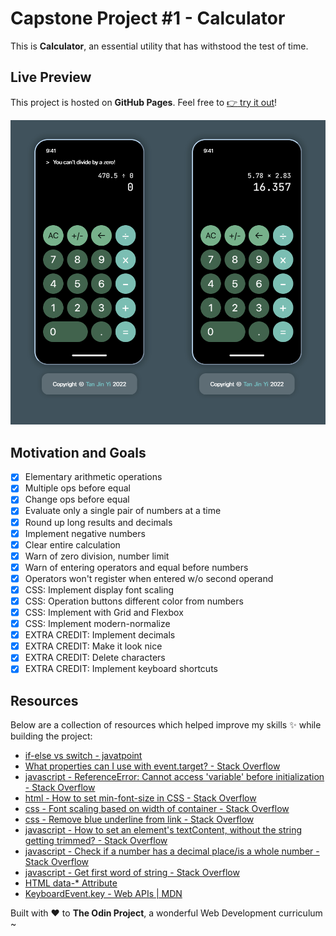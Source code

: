 # Capstone Project #1 - Calculator

This is **Calculator**, an essential utility that has withstood the test of time.

## Live Preview

This project is hosted on **GitHub Pages**. Feel free to [:point_right: try it out](https://raineedust.github.io/capstone-calculator/)!

![](./images/chrome_G6mX5.png)

## Motivation and Goals

- [x] Elementary arithmetic operations
- [x] Multiple ops before equal
- [x] Change ops before equal
- [x] Evaluate only a single pair of numbers at a time
- [x] Round up long results and decimals
- [x] Implement negative numbers
- [x] Clear entire calculation
- [x] Warn of zero division, number limit
- [x] Warn of entering operators and equal before numbers
- [x] Operators won't register when entered w/o second operand
- [x] CSS: Implement display font scaling
- [x] CSS: Operation buttons different color from numbers
- [x] CSS: Implement with Grid and Flexbox
- [x] CSS: Implement modern-normalize
- [x] EXTRA CREDIT: Implement decimals
- [x] EXTRA CREDIT: Make it look nice
- [x] EXTRA CREDIT: Delete characters
- [x] EXTRA CREDIT: Implement keyboard shortcuts

## Resources

Below are a collection of resources which helped improve my skills :sparkles: while building the project:

- [if-else vs switch - javatpoint](https://www.javatpoint.com/if-else-vs-switch)
- [What properties can I use with event.target? - Stack Overflow](https://stackoverflow.com/questions/7723188/what-properties-can-i-use-with-event-target)
- [javascript - ReferenceError: Cannot access 'variable' before initialization - Stack Overflow](https://stackoverflow.com/questions/66976912/referenceerror-cannot-access-variable-before-initialization)
- [html - How to set min-font-size in CSS - Stack Overflow](https://stackoverflow.com/questions/23984629/how-to-set-min-font-size-in-css)
- [css - Font scaling based on width of container - Stack Overflow](https://stackoverflow.com/questions/16056591/font-scaling-based-on-width-of-container)
- [css - Remove blue underline from link - Stack Overflow](https://stackoverflow.com/questions/2789703/remove-blue-underline-from-link)
- [javascript - How to set an element's textContent, without the string getting trimmed? - Stack Overflow](https://stackoverflow.com/questions/48695754/how-to-set-an-elements-textcontent-without-the-string-getting-trimmed)
- [javascript - Check if a number has a decimal place/is a whole number - Stack Overflow](https://stackoverflow.com/questions/2304052/check-if-a-number-has-a-decimal-place-is-a-whole-number)
- [javascript - Get first word of string - Stack Overflow](https://stackoverflow.com/questions/18558417/get-first-word-of-string)
- [HTML data-\* Attribute](https://www.w3schools.com/tags/att_data-.asp)
- [KeyboardEvent.key - Web APIs | MDN](https://developer.mozilla.org/en-US/docs/Web/API/KeyboardEvent/key)

Built with :heart: to **The Odin Project**, a wonderful Web Development curriculum ~
